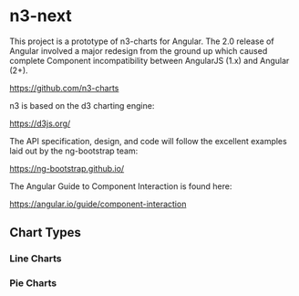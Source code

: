 # n3-next

This project is a prototype of n3-charts for Angular. The 2.0 release of Angular involved a major redesign from the ground up which caused complete Component incompatibility between AngularJS (1.x)  and Angular (2+).

https://github.com/n3-charts

n3 is based on the d3 charting engine:

https://d3js.org/

The API specification, design, and code will follow the excellent examples laid out by the ng-bootstrap team:

https://ng-bootstrap.github.io/

The Angular Guide to Component Interaction is found here:

https://angular.io/guide/component-interaction

## Chart Types

### Line Charts


### Pie Charts
